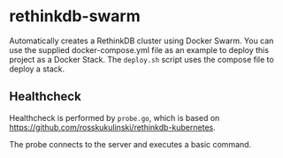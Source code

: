 # rethinkdb-swarm

Automatically creates a RethinkDB cluster using Docker Swarm.
You can use the supplied docker-compose.yml file as an example to deploy
this project as a Docker Stack.
The `deploy.sh` script uses the compose file to deploy a stack.

## Healthcheck

Healthcheck is performed by `probe.go`, which is based on
https://github.com/rosskukulinski/rethinkdb-kubernetes.

The probe connects to the server and executes a basic command.
